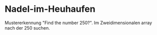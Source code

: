 # Nadel-im-Heuhaufen
Mustererkennung "Find the number 250?". Im Zweidimensionalen array nach der 250 suchen.
